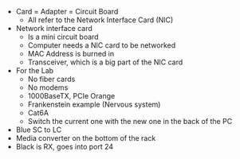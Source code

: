 
- Card = Adapter = Circuit Board 
	- All refer to the Network Interface Card (NIC)
- Network interface card 
	- Is a mini circuit board
	- Computer needs a NIC card to be networked
	- MAC Address is burned in 
	- Transceiver, which is a big part of the NIC card
- For the Lab
	- No fiber cards
	- No modems 
	- 1000BaseTX, PCIe Orange 
	- Frankenstein example (Nervous system)
	- Cat6A
	- Switch the current one with the new one in the back of the PC 
- Blue SC to LC 
- Media converter on the bottom of the rack 
- Black is RX, goes into port 24 
